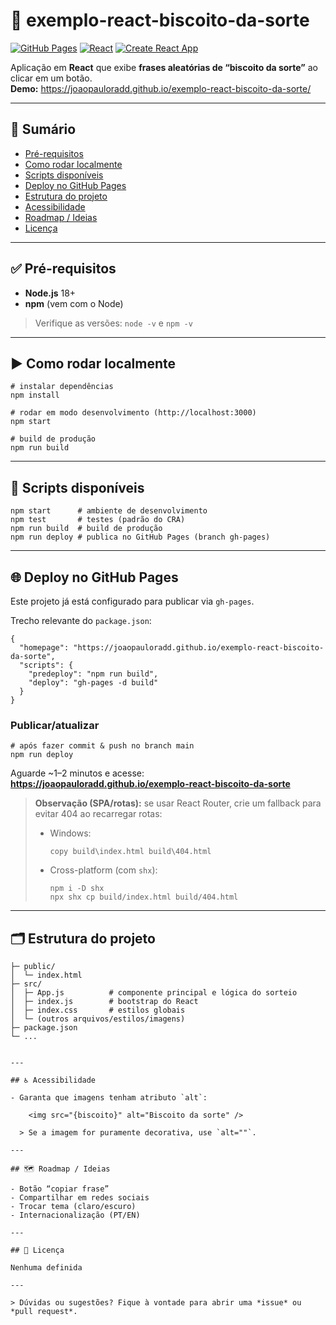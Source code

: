 # 🍪 exemplo-react-biscoito-da-sorte

[![GitHub Pages](https://img.shields.io/badge/GitHub%20Pages-live-2ea44f?logo=github)](https://joaopauloradd.github.io/exemplo-react-biscoito-da-sorte/)
[![React](https://img.shields.io/badge/React-19.x-61DAFB?logo=react&logoColor=white)](https://react.dev/)
[![Create React App](https://img.shields.io/badge/build-Create%20React%20App-09D3AC)](https://create-react-app.dev/)

Aplicação em **React** que exibe **frases aleatórias de “biscoito da sorte”** ao clicar em um botão.  
**Demo:** https://joaopauloradd.github.io/exemplo-react-biscoito-da-sorte/

---

## 🔗 Sumário
- [Pré-requisitos](#-pré-requisitos)
- [Como rodar localmente](#-como-rodar-localmente)
- [Scripts disponíveis](#-scripts-disponíveis)
- [Deploy no GitHub Pages](#-deploy-no-github-pages)
- [Estrutura do projeto](#-estrutura-do-projeto)
- [Acessibilidade](#-acessibilidade)
- [Roadmap / Ideias](#-roadmap--ideias)
- [Licença](#-licença)

---

## ✅ Pré-requisitos

- **Node.js** 18+
- **npm** (vem com o Node)

> Verifique as versões: `node -v` e `npm -v`

---

## ▶️ Como rodar localmente

    # instalar dependências
    npm install

    # rodar em modo desenvolvimento (http://localhost:3000)
    npm start

    # build de produção
    npm run build

---

## 🧰 Scripts disponíveis

    npm start      # ambiente de desenvolvimento
    npm test       # testes (padrão do CRA)
    npm run build  # build de produção
    npm run deploy # publica no GitHub Pages (branch gh-pages)

---

## 🌐 Deploy no GitHub Pages

Este projeto já está configurado para publicar via `gh-pages`.

Trecho relevante do `package.json`:

    {
      "homepage": "https://joaopauloradd.github.io/exemplo-react-biscoito-da-sorte",
      "scripts": {
        "predeploy": "npm run build",
        "deploy": "gh-pages -d build"
      }
    }

### Publicar/atualizar

    # após fazer commit & push no branch main
    npm run deploy

Aguarde ~1–2 minutos e acesse:  
**https://joaopauloradd.github.io/exemplo-react-biscoito-da-sorte**

> **Observação (SPA/rotas):** se usar React Router, crie um fallback para evitar 404 ao recarregar rotas:
> - Windows:
>
>       copy build\index.html build\404.html
>
> - Cross-platform (com `shx`):
>
>       npm i -D shx
>       npx shx cp build/index.html build/404.html

---

## 🗂️ Estrutura do projeto
```plaintext
├─ public/
│  └─ index.html
├─ src/
│  ├─ App.js          # componente principal e lógica do sorteio
│  ├─ index.js        # bootstrap do React
│  ├─ index.css       # estilos globais
│  └─ (outros arquivos/estilos/imagens)
├─ package.json
└─ ...


---

## ♿ Acessibilidade

- Garanta que imagens tenham atributo `alt`:

    <img src="{biscoito}" alt="Biscoito da sorte" />

  > Se a imagem for puramente decorativa, use `alt=""`.

---

## 🗺️ Roadmap / Ideias

- Botão “copiar frase”
- Compartilhar em redes sociais
- Trocar tema (claro/escuro)
- Internacionalização (PT/EN)

---

## 📄 Licença

Nenhuma definida

---

> Dúvidas ou sugestões? Fique à vontade para abrir uma *issue* ou *pull request*.
